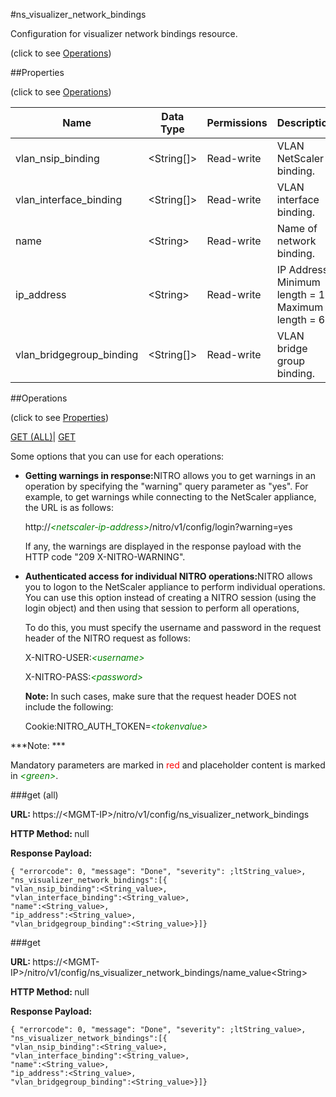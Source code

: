 #ns_visualizer_network_bindings



Configuration for visualizer network bindings resource.

<span>(click to see [Operations](#operations))</span>



##Properties 

<span>(click to see [Operations](#operations))</span>





<table><thead><tr><th>Name</th><th>Data Type</th><th>Permissions</th><th>Description</th></tr></thead><tbody><tr><td>vlan_nsip_binding</td><td>&lt;String[]></td><td>Read-write</td><td>VLAN NetScaler binding.</td></tr><tr><td>vlan_interface_binding</td><td>&lt;String[]></td><td>Read-write</td><td>VLAN interface binding.</td></tr><tr><td>name</td><td>&lt;String></td><td>Read-write</td><td>Name of network binding.</td></tr><tr><td>ip_address</td><td>&lt;String></td><td>Read-write</td><td>IP Address.<br>Minimum length = 1<br>Maximum length = 64</td></tr><tr><td>vlan_bridgegroup_binding</td><td>&lt;String[]></td><td>Read-write</td><td>VLAN bridge group binding.</td></tr></tbody></table>

##Operations 

<span>(click to see [Properties](#properties))</span>





[GET (ALL)](#get-all)| [GET](#get)





Some options that you can use for each operations:

<ul><li><p><b>Getting warnings in response:</b>NITRO allows you to get warnings in an operation by specifying the "warning" query parameter as "yes". For example, to get warnings while connecting to the NetScaler appliance, the URL is as follows:</p><p>http://<span style="color:green;font-style:italic;">&lt;netscaler-ip-address&gt;</span>/nitro/v1/config/login?warning=yes</p><p>If any, the warnings are displayed in the response payload with the HTTP code "209 X-NITRO-WARNING".</p></li><li><p><b>Authenticated access for individual NITRO operations:</b>NITRO allows you to logon to the NetScaler appliance to perform individual operations. You can use this option instead of creating a NITRO session (using the login object) and then using that session to perform all operations,</p><p>To do this, you must specify the username and password in the request header of the NITRO request as follows:</p><p>X-NITRO-USER:<span style="color:green;font-style:italic;">&lt;username&gt;</span></p><p>X-NITRO-PASS:<span style="color:green;font-style:italic;">&lt;password&gt;</span></p><p><b>Note: </b>In such cases, make sure that the request header DOES not include the following:</p><p>Cookie:NITRO_AUTH_TOKEN=<span style="color:green;font-style:italic;">&lt;tokenvalue&gt;</span></p></li></ul>







***Note: *** 

Mandatory parameters are marked in <span style="color:#FF0000;">red</span> and placeholder content is marked in <span style="color:green;font-style:italic">&lt;green&gt;</span>.



###get (all)







<b>URL: </b>https://&lt;MGMT-IP&gt;/nitro/v1/config/ns_visualizer_network_bindings

<b>HTTP Method: </b>null

<b>Response Payload: </b>
```
{ "errorcode": 0, "message": "Done", "severity": ;ltString_value>, "ns_visualizer_network_bindings":[{
"vlan_nsip_binding":<String_value>,
"vlan_interface_binding":<String_value>,
"name":<String_value>,
"ip_address":<String_value>,
"vlan_bridgegroup_binding":<String_value>}]}
```







###get







<b>URL: </b>https://&lt;MGMT-IP&gt;/nitro/v1/config/ns_visualizer_network_bindings/name_value&lt;String&gt;

<b>HTTP Method: </b>null

<b>Response Payload: </b>
```
{ "errorcode": 0, "message": "Done", "severity": ;ltString_value>, "ns_visualizer_network_bindings":[{
"vlan_nsip_binding":<String_value>,
"vlan_interface_binding":<String_value>,
"name":<String_value>,
"ip_address":<String_value>,
"vlan_bridgegroup_binding":<String_value>}]}
```







